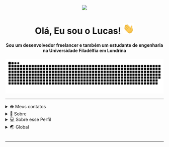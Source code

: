<!-- Já revisei essa parte -->
<p align="center">
  <img src="https://miro.medium.com/max/2048/1*OohqW5DGh9CQS4hLY5FXzA.png" height="230"/>
</p>
<div align="center">
  
<h1 align="center">Olá, Eu sou o Lucas! <img width="35" src="https://github.com/1999AZZAR/1999AZZAR/blob/main/resources/img/waving.gif"> </h1>
  
<h4 align="center">Sou um desenvolvedor freelancer e também um estudante de engenharia na Universidade Filadélfia em Londrina
</div>

<div align="center">
  <a href="https://1999azzar.github.io/1999AZZAR/">
  <img  src="https://github.com/1999AZZAR/1999AZZAR/blob/main/resources/img/grid-snake.svg"
       alt="snake" /></a>
</div>

-----
  
  <!-- Já revisei essa parte -->
<details>
  <summary>☎️ Meus contatos </summary>
<div>
  <samp>
  <h2 align="center">você pode entrar em contato comigo por:</h2>
<p align="center">
  <br/>
  <a href="https://www.linkedin.com/in/lucaswaidmandeoliveira/" target="blank"><img align="center" src="https://img.shields.io/badge/linkedin-%231DA1F2.svg?style=for-the-badge&logo=linkedin&logoColor=white" alt="linkedin lucas" height="30"/></a>
</p>

<p align="center">
  <a href="https://www.facebook.com/profile.php?id=100016063424524" target="blank"><img align="center" src="https://img.shields.io/badge/facebook-4267B2.svg?style=for-the-badge&logo=facebook&logoColor=white" alt="facebook lucas" height="30"/></a>
</p>

<p align="center">
  <a href="mailto:lucas.oliveira@edu.unifil.br" target="blank"><img align="center" src="https://img.shields.io/badge/gmail-EA4335.svg?style=for-the-badge&logo=gmail&logoColor=white" alt="email lucas" height="30"/></a>
</p>

<p align="center">
  <a href="https://instagram.com/oliveeiralucas" target="blank"><img align="center" src="https://img.shields.io/badge/instagram-%23E4405F.svg?style=for-the-badge&logo=Instagram&logoColor=white" alt="Instagram lucas" height="30"/></a>
</p>

  </samp>
</div>
</details>

  <!-- Já revisei essa parte -->
  

<details>
  <summary>🧮 Sobre </summary>
<div>
<samp>
<h2 align="center">Informações da Conta</h2>
 <p align="center">
   
   <p align="center">
  <a href="github.com/oliveeiralucas" target="blank"><img align="center" 
     src="https://komarev.com/ghpvc/?username=oliveeiralucas&style=for-the-badge&label=PROFILE+VIEWS" height="25"
     alt="views count" /></a>
  </p> 
     
   <p align="center">
  <a href="https://oliveeiralucas.github.io/oliveeiralucas/"><img align="center" 
     src="https://img.shields.io/website?down_message=offline&style=for-the-badge&up_message=online&url=https%3A%2F%2Foliveeiralucas.github.io%2Foliveeiralucas%2F" height="25"
     alt="website" /></a>
       </p>
  
  
  <p align="center">
  <a href="https://www.codefactor.io/repository/github/oliveeiralucas/web-site"><img align="center"
     src="https://www.codefactor.io/repository/github/1999azzar/1999azzar/badge/main" height="25"
     alt="CodeFactor" /></a>
  </p>
    
  
 <p align="center">
  <a href="github.com/oliveeiralucas" target="blank"><img align="center" 
     src="https://img.shields.io/github/license/oliveeiralucas/oliveeiralucas?color=purple&style=for-the-badge" height="25"
     alt="lisense" /></a>
  </p>
   
   <p align="center">
  <a href="github.com/oliveeiralucas"><img align="center"
     src="https://forthebadge.com/images/badges/works-on-my-machine.svg" height="25"
     alt="work on my machine" /></a>
 </p>
 </samp>
</div>
</details>

  
<details> 
  <summary>💻 Sobre esse Perfil </summary>
  <div>
  <samp>
    <h2 align="center"> Status do Github </h2>
      <br/>
    <details open>
  <summary><h3>Linguagens</h3></summary>
            <p align="center">
        <a href="https://github.com/oliveeiralucas/">
          <img src="https://github-readme-stats.vercel.app/api/top-langs/?username=oliveeiralucas&langs_count=6&theme=gruvbox&layout=compact&hide_border=true"
          alt="1oliveeiralucas: linguagens mais utilizadas" /></a>
      </p>
        <p align="center">
          <a href="https://github.com/oliveeiralucas/">
          <img width="45%" src="https://github-profile-summary-cards.vercel.app/api/cards/repos-per-language?username=oliveeiralucas&theme=gruvbox&layout=compact&hide_border=true"
          alt="oliveeiralucas: linguas mais utilizadas por repositorio" />
          <img width="45%" src="https://github-profile-summary-cards.vercel.app/api/cards/most-commit-language?username=oliveeiralucas&theme=gruvbox&layout=compact&hide_border=true"
          alt="oliveeiralucas: linguagens mais utilizadas por commit" />
          </a>
        </p>
</details>
    <details open>
      
  <summary><h3>Estatísticas</h3></summary>
        <p align="center">
          <a href="https://github.com/oliveeiralucas/">
          <img width="49.5%" src="https://github-readme-stats.vercel.app/api?username=oliveeiralucas&show_icons=true&theme=gruvbox&hide_border=true" />
          <img width="49.5%" src="https://github-readme-streak-stats.herokuapp.com/?user=oliveeiralucas&theme=gruvbox&hide_border=true" />
          </a>
       </p>
     <br>
     </samp>
  </div>    
</details>
  
<!-- Já revisei essa parte -->
<details>
  <summary>🌏 Global</summary>
  <br/>
      <p> "Programação é a arte de criar soluções para problemas que ainda não existem." - John Carmack. <p>
  </div>
</details> 
<br/>
</details> 

-----
